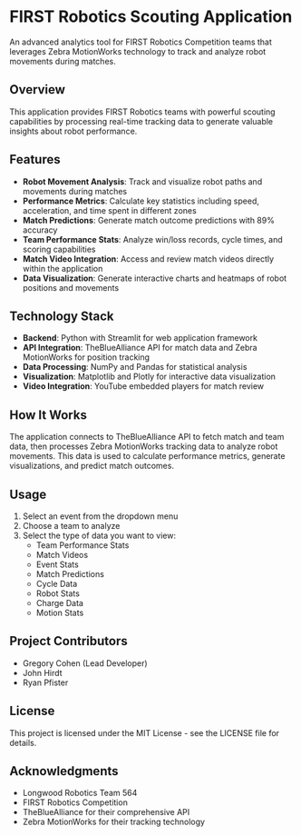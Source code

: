 # FIRST Robotics Scouting Application

An advanced analytics tool for FIRST Robotics Competition teams that leverages Zebra MotionWorks technology to track and analyze robot movements during matches.

## Overview

This application provides FIRST Robotics teams with powerful scouting capabilities by processing real-time tracking data to generate valuable insights about robot performance.

## Features

- **Robot Movement Analysis**: Track and visualize robot paths and movements during matches
- **Performance Metrics**: Calculate key statistics including speed, acceleration, and time spent in different zones
- **Match Predictions**: Generate match outcome predictions with 89% accuracy
- **Team Performance Stats**: Analyze win/loss records, cycle times, and scoring capabilities
- **Match Video Integration**: Access and review match videos directly within the application
- **Data Visualization**: Generate interactive charts and heatmaps of robot positions and movements

## Technology Stack

- **Backend**: Python with Streamlit for web application framework
- **API Integration**: TheBlueAlliance API for match data and Zebra MotionWorks for position tracking
- **Data Processing**: NumPy and Pandas for statistical analysis
- **Visualization**: Matplotlib and Plotly for interactive data visualization
- **Video Integration**: YouTube embedded players for match review

## How It Works

The application connects to TheBlueAlliance API to fetch match and team data, then processes Zebra MotionWorks tracking data to analyze robot movements. This data is used to calculate performance metrics, generate visualizations, and predict match outcomes.

## Usage

1. Select an event from the dropdown menu
2. Choose a team to analyze
3. Select the type of data you want to view:
   - Team Performance Stats
   - Match Videos
   - Event Stats
   - Match Predictions
   - Cycle Data
   - Robot Stats
   - Charge Data
   - Motion Stats

## Project Contributors

- Gregory Cohen (Lead Developer)
- John Hirdt
- Ryan Pfister

## License

This project is licensed under the MIT License - see the LICENSE file for details.

## Acknowledgments

- Longwood Robotics Team 564
- FIRST Robotics Competition
- TheBlueAlliance for their comprehensive API
- Zebra MotionWorks for their tracking technology
